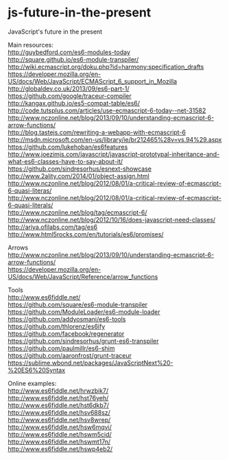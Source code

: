 js-future-in-the-present
========================

JavaScript's future in the present  

Main resources:  
http://guybedford.com/es6-modules-today  
http://square.github.io/es6-module-transpiler/  
http://wiki.ecmascript.org/doku.php?id=harmony:specification_drafts  
https://developer.mozilla.org/en-US/docs/Web/JavaScript/ECMAScript_6_support_in_Mozilla  
http://globaldev.co.uk/2013/09/es6-part-1/  
https://github.com/google/traceur-compiler  
http://kangax.github.io/es5-compat-table/es6/  
http://code.tutsplus.com/articles/use-ecmascript-6-today--net-31582  
http://www.nczonline.net/blog/2013/09/10/understanding-ecmascript-6-arrow-functions/  
http://blog.tastejs.com/rewriting-a-webapp-with-ecmascript-6  
http://msdn.microsoft.com/en-us/library/ie/br212465%28v=vs.94%29.aspx  
https://github.com/lukehoban/es6features  
http://www.joezimjs.com/javascript/javascript-prototypal-inheritance-and-what-es6-classes-have-to-say-about-it/  
https://github.com/sindresorhus/esnext-showcase  
http://www.2ality.com/2014/01/object-assign.html  
http://www.nczonline.net/blog/2012/08/01/a-critical-review-of-ecmascript-6-quasi-literas/  
http://www.nczonline.net/blog/2012/08/01/a-critical-review-of-ecmascript-6-quasi-literals/  
http://www.nczonline.net/blog/tag/ecmascript-6/  
http://www.nczonline.net/blog/2012/10/16/does-javascript-need-classes/  
http://ariya.ofilabs.com/tag/es6  
http://www.html5rocks.com/en/tutorials/es6/promises/  

Arrows  
http://www.nczonline.net/blog/2013/09/10/understanding-ecmascript-6-arrow-functions/  
https://developer.mozilla.org/en-US/docs/Web/JavaScript/Reference/arrow_functions  

Tools  
http://www.es6fiddle.net/  
https://github.com/square/es6-module-transpiler  
https://github.com/ModuleLoader/es6-module-loader  
https://github.com/addyosmani/es6-tools  
https://github.com/thlorenz/es6ify  
https://github.com/facebook/regenerator  
https://github.com/sindresorhus/grunt-es6-transpiler  
https://github.com/paulmillr/es6-shim  
https://github.com/aaronfrost/grunt-traceur  
https://sublime.wbond.net/packages/JavaScriptNext%20-%20ES6%20Syntax  


Online examples:  
http://www.es6fiddle.net/hrwzbik7/  
http://www.es6fiddle.net/hst76yeh/  
http://www.es6fiddle.net/hst6dkb7/  
http://www.es6fiddle.net/hsv688sz/  
http://www.es6fiddle.net/hsv8wrep/  
http://www.es6fiddle.net/hsw6mqvi/  
http://www.es6fiddle.net/hswm5cid/  
http://www.es6fiddle.net/hswmt17n/  
http://www.es6fiddle.net/hswp4eb2/  
